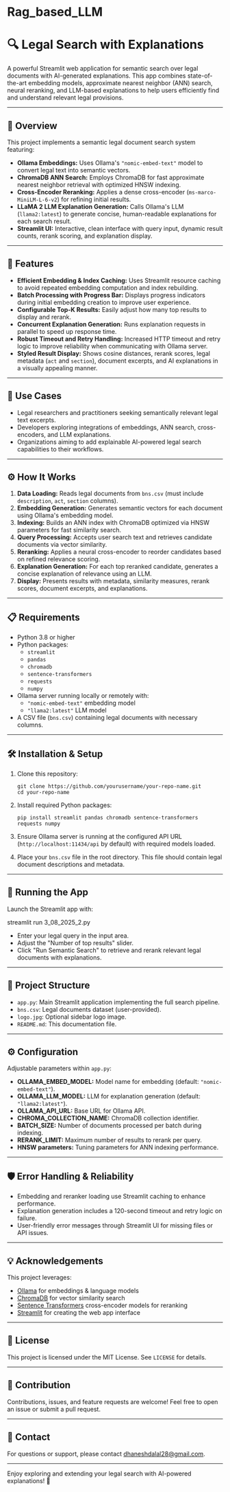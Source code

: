 # Rag_based_LLM

# 🔍 Legal Search with Explanations

A powerful Streamlit web application for semantic search over legal documents with AI-generated explanations. This app combines state-of-the-art embedding models, approximate nearest neighbor (ANN) search, neural reranking, and LLM-based explanations to help users efficiently find and understand relevant legal provisions.

---

## 🚀 Overview

This project implements a semantic legal document search system featuring:

- **Ollama Embeddings:** Uses Ollama's `"nomic-embed-text"` model to convert legal text into semantic vectors.
- **ChromaDB ANN Search:** Employs ChromaDB for fast approximate nearest neighbor retrieval with optimized HNSW indexing.
- **Cross-Encoder Reranking:** Applies a dense cross-encoder (`ms-marco-MiniLM-L-6-v2`) for refining initial results.
- **LLaMA 2 LLM Explanation Generation:** Calls Ollama's LLM (`llama2:latest`) to generate concise, human-readable explanations for each search result.
- **Streamlit UI:** Interactive, clean interface with query input, dynamic result counts, rerank scoring, and explanation display.

---

## 🔎 Features

- **Efficient Embedding & Index Caching:** Uses Streamlit resource caching to avoid repeated embedding computation and index rebuilding.
- **Batch Processing with Progress Bar:** Displays progress indicators during initial embedding creation to improve user experience.
- **Configurable Top-K Results:** Easily adjust how many top results to display and rerank.
- **Concurrent Explanation Generation:** Runs explanation requests in parallel to speed up response time.
- **Robust Timeout and Retry Handling:** Increased HTTP timeout and retry logic to improve reliability when communicating with Ollama server.
- **Styled Result Display:** Shows cosine distances, rerank scores, legal metadata (`act` and `section`), document excerpts, and AI explanations in a visually appealing manner.

---

## 🎯 Use Cases

- Legal researchers and practitioners seeking semantically relevant legal text excerpts.
- Developers exploring integrations of embeddings, ANN search, cross-encoders, and LLM explanations.
- Organizations aiming to add explainable AI-powered legal search capabilities to their workflows.

---

## ⚙️ How It Works

1. **Data Loading:** Reads legal documents from `bns.csv` (must include `description`, `act`, `section` columns).
2. **Embedding Generation:** Generates semantic vectors for each document using Ollama's embedding model.
3. **Indexing:** Builds an ANN index with ChromaDB optimized via HNSW parameters for fast similarity search.
4. **Query Processing:** Accepts user search text and retrieves candidate documents via vector similarity.
5. **Reranking:** Applies a neural cross-encoder to reorder candidates based on refined relevance scoring.
6. **Explanation Generation:** For each top reranked candidate, generates a concise explanation of relevance using an LLM.
7. **Display:** Presents results with metadata, similarity measures, rerank scores, document excerpts, and explanations.

---

## 📋 Requirements

- Python 3.8 or higher
- Python packages:
  - `streamlit`
  - `pandas`
  - `chromadb`
  - `sentence-transformers`
  - `requests`
  - `numpy`
- Ollama server running locally or remotely with:
  - `"nomic-embed-text"` embedding model
  - `"llama2:latest"` LLM model
- A CSV file (`bns.csv`) containing legal documents with necessary columns.

---

## 🛠️ Installation & Setup

1. Clone this repository:
    ```
    git clone https://github.com/yourusername/your-repo-name.git
    cd your-repo-name
    ```

2. Install required Python packages:
    ```
    pip install streamlit pandas chromadb sentence-transformers requests numpy
    ```

3. Ensure Ollama server is running at the configured API URL (`http://localhost:11434/api` by default) with required models loaded.

4. Place your `bns.csv` file in the root directory. This file should contain legal document descriptions and metadata.

---

## 🚀 Running the App

Launch the Streamlit app with:

streamlit run 3_08_2025_2.py


- Enter your legal query in the input area.
- Adjust the "Number of top results" slider.
- Click "Run Semantic Search" to retrieve and rerank relevant legal documents with explanations.

---

## 📝 Project Structure

- `app.py`: Main Streamlit application implementing the full search pipeline.
- `bns.csv`: Legal documents dataset (user-provided).
- `logo.jpg`: Optional sidebar logo image.
- `README.md`: This documentation file.

---

## ⚙️ Configuration

Adjustable parameters within `app.py`:

- **OLLAMA_EMBED_MODEL:** Model name for embedding (default: `"nomic-embed-text"`).
- **OLLAMA_LLM_MODEL:** LLM for explanation generation (default: `"llama2:latest"`).
- **OLLAMA_API_URL:** Base URL for Ollama API.
- **CHROMA_COLLECTION_NAME:** ChromaDB collection identifier.
- **BATCH_SIZE:** Number of documents processed per batch during indexing.
- **RERANK_LIMIT:** Maximum number of results to rerank per query.
- **HNSW parameters:** Tuning parameters for ANN indexing performance.

---

## 🛡️ Error Handling & Reliability

- Embedding and reranker loading use Streamlit caching to enhance performance.
- Explanation generation includes a 120-second timeout and retry logic on failure.
- User-friendly error messages through Streamlit UI for missing files or API issues.

---

## 💡 Acknowledgements

This project leverages:

- [Ollama](https://ollama.com) for embeddings & language models
- [ChromaDB](https://chroma.com) for vector similarity search
- [Sentence Transformers](https://www.sbert.net) cross-encoder models for reranking
- [Streamlit](https://streamlit.io) for creating the web app interface

---

## 📄 License

This project is licensed under the MIT License. See `LICENSE` for details.

---

## 🤝 Contribution

Contributions, issues, and feature requests are welcome! Feel free to open an issue or submit a pull request.

---

## 🔗 Contact

For questions or support, please contact dhaneshdalal28@gmail.com.

---

Enjoy exploring and extending your legal search with AI-powered explanations! 🚀


